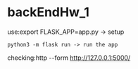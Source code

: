 # backEndHw_1


use:export FLASK_APP=app.py -> setup

    python3 -m flask run -> run the app
    
checking:http --form http://127.0.0.1:5000/
